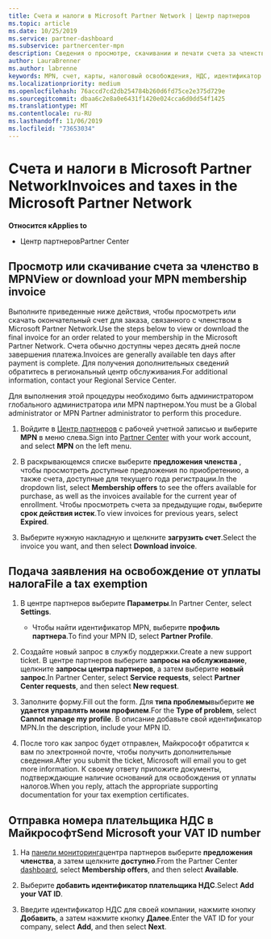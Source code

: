 ```yaml
---
title: Счета и налоги в Microsoft Partner Network | Центр партнеров
ms.topic: article
ms.date: 10/25/2019
ms.service: partner-dashboard
ms.subservice: partnercenter-mpn
description: Сведения о просмотре, скачивании и печати счета за членство в MPN, а также о файле для налогового освобождения и отправке корпорации Майкрософт идентификатора НДС.
author: LauraBrenner
ms.author: labrenne
keywords: MPN, счет, карты, налоговый освобождения, НДС, идентификатор НДС
ms.localizationpriority: medium
ms.openlocfilehash: 76accd7cd2db254784b260d6fd75ce2e375d729e
ms.sourcegitcommit: dbaa6c2e8a0e6431f1420e024cca6d0dd54f1425
ms.translationtype: MT
ms.contentlocale: ru-RU
ms.lasthandoff: 11/06/2019
ms.locfileid: "73653034"
---
```

# <a name="invoices-and-taxes-in-the-microsoft-partner-network"></a><span data-ttu-id="1ffbe-104">Счета и налоги в Microsoft Partner Network</span><span class="sxs-lookup"><span data-stu-id="1ffbe-104">Invoices and taxes in the Microsoft Partner Network</span></span>

<span data-ttu-id="1ffbe-105">**Относится к**</span><span class="sxs-lookup"><span data-stu-id="1ffbe-105">**Applies to**</span></span>

-  <span data-ttu-id="1ffbe-106">Центр партнеров</span><span class="sxs-lookup"><span data-stu-id="1ffbe-106">Partner Center</span></span>

## <a name="view-or-download-your-mpn-membership-invoice"></a><span data-ttu-id="1ffbe-107">Просмотр или скачивание счета за членство в MPN</span><span class="sxs-lookup"><span data-stu-id="1ffbe-107">View or download your MPN membership invoice</span></span>

<span data-ttu-id="1ffbe-108">Выполните приведенные ниже действия, чтобы просмотреть или скачать окончательный счет для заказа, связанного с членством в Microsoft Partner Network.</span><span class="sxs-lookup"><span data-stu-id="1ffbe-108">Use the steps below to view or download the final invoice for an order related to your membership in the Microsoft Partner Network.</span></span> <span data-ttu-id="1ffbe-109">Счета обычно доступны через десять дней после завершения платежа.</span><span class="sxs-lookup"><span data-stu-id="1ffbe-109">Invoices are generally available ten days after payment is complete.</span></span> <span data-ttu-id="1ffbe-110">Для получения дополнительных сведений обратитесь в региональный центр обслуживания.</span><span class="sxs-lookup"><span data-stu-id="1ffbe-110">For additional information, contact your Regional Service Center.</span></span>  

<span data-ttu-id="1ffbe-111">Для выполнения этой процедуры необходимо быть администратором глобального администратора или MPN партнером.</span><span class="sxs-lookup"><span data-stu-id="1ffbe-111">You must be a Global administrator or MPN Partner administrator to perform this procedure.</span></span> 

1.  <span data-ttu-id="1ffbe-112">Войдите в [Центр партнеров](https://partner.microsoft.com/dashboard/home) с рабочей учетной записью и выберите **MPN** в меню слева.</span><span class="sxs-lookup"><span data-stu-id="1ffbe-112">Sign into [Partner Center](https://partner.microsoft.com/dashboard/home) with your work account, and select **MPN** on the left menu.</span></span>

4.  <span data-ttu-id="1ffbe-113">В раскрывающемся списке выберите **предложения членства** , чтобы просмотреть доступные предложения по приобретению, а также счета, доступные для текущего года регистрации.</span><span class="sxs-lookup"><span data-stu-id="1ffbe-113">In the dropdown list, select **Membership offers** to see the offers available for purchase, as well as the invoices available for the current year of enrollment.</span></span> <span data-ttu-id="1ffbe-114">Чтобы просмотреть счета за предыдущие годы, выберите **срок действия истек**.</span><span class="sxs-lookup"><span data-stu-id="1ffbe-114">To view invoices for previous years, select **Expired**.</span></span>

6.  <span data-ttu-id="1ffbe-115">Выберите нужную накладную и щелкните **загрузить счет**.</span><span class="sxs-lookup"><span data-stu-id="1ffbe-115">Select the invoice you want, and then select **Download invoice**.</span></span> 

## <a name="file-a-tax-exemption"></a><span data-ttu-id="1ffbe-116">Подача заявления на освобождение от уплаты налога</span><span class="sxs-lookup"><span data-stu-id="1ffbe-116">File a tax exemption</span></span>

1.  <span data-ttu-id="1ffbe-117">В центре партнеров выберите **Параметры**.</span><span class="sxs-lookup"><span data-stu-id="1ffbe-117">In Partner Center, select **Settings**.</span></span>
    - <span data-ttu-id="1ffbe-118">Чтобы найти идентификатор MPN, выберите **профиль партнера**.</span><span class="sxs-lookup"><span data-stu-id="1ffbe-118">To find your MPN ID, select **Partner Profile**.</span></span>

2.  <span data-ttu-id="1ffbe-119">Создайте новый запрос в службу поддержки.</span><span class="sxs-lookup"><span data-stu-id="1ffbe-119">Create a new support ticket.</span></span> <span data-ttu-id="1ffbe-120">В центре партнеров выберите **запросы на обслуживание**, щелкните **запросы центра партнеров**, а затем выберите **новый запрос**.</span><span class="sxs-lookup"><span data-stu-id="1ffbe-120">In Partner Center, select **Service requests**, select **Partner Center requests**, and then select **New request**.</span></span>

3.  <span data-ttu-id="1ffbe-121">Заполните форму.</span><span class="sxs-lookup"><span data-stu-id="1ffbe-121">Fill out the form.</span></span> <span data-ttu-id="1ffbe-122">Для **типа проблемы**выберите **не удается управлять моим профилем**.</span><span class="sxs-lookup"><span data-stu-id="1ffbe-122">For the **Type of problem**, select **Cannot manage my profile**.</span></span> <span data-ttu-id="1ffbe-123">В описание добавьте свой идентификатор MPN.</span><span class="sxs-lookup"><span data-stu-id="1ffbe-123">In the description, include your MPN ID.</span></span>

4.  <span data-ttu-id="1ffbe-124">После того как запрос будет отправлен, Майкрософт обратится к вам по электронной почте, чтобы получить дополнительные сведения.</span><span class="sxs-lookup"><span data-stu-id="1ffbe-124">After you submit the ticket, Microsoft will email you to get more information.</span></span> <span data-ttu-id="1ffbe-125">К своему ответу приложите документы, подтверждающие наличие оснований для освобождения от уплаты налогов.</span><span class="sxs-lookup"><span data-stu-id="1ffbe-125">When you reply, attach the appropriate supporting documentation for your tax exemption certificates.</span></span>

## <a name="send-microsoft-your-vat-id-number"></a><span data-ttu-id="1ffbe-126">Отправка номера плательщика НДС в Майкрософт</span><span class="sxs-lookup"><span data-stu-id="1ffbe-126">Send Microsoft your VAT ID number</span></span>

1.  <span data-ttu-id="1ffbe-127">На [панели мониторинга](https://partner.microsoft.com/dashboard/home)центра партнеров выберите **предложения членства**, а затем щелкните **доступно**.</span><span class="sxs-lookup"><span data-stu-id="1ffbe-127">From the Partner Center [dashboard](https://partner.microsoft.com/dashboard/home), select **Membership offers**, and then select **Available**.</span></span> 

2.  <span data-ttu-id="1ffbe-128">Выберите **добавить идентификатор плательщика НДС**.</span><span class="sxs-lookup"><span data-stu-id="1ffbe-128">Select **Add your VAT ID**.</span></span> 

3.  <span data-ttu-id="1ffbe-129">Введите идентификатор НДС для своей компании, нажмите кнопку **Добавить**, а затем нажмите кнопку **Далее**.</span><span class="sxs-lookup"><span data-stu-id="1ffbe-129">Enter the VAT ID for your company, select **Add**, and then select **Next**.</span></span> 

